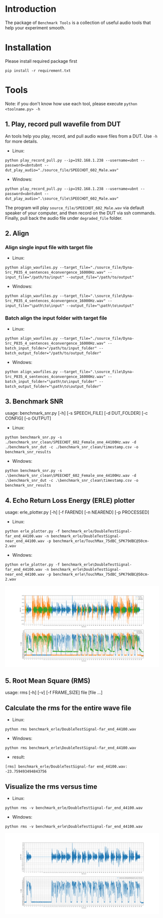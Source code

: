 # Introduction
The package of `Benchmark Tools` is a collection of useful audio tools that help your experiment smooth.

# Installation
Please install required package first
```
pip install -r requirement.txt
```

# Tools
Note: if you don't know how use each tool, please execute `python <toolname.py> -h`

## 1. Play, record pull wavefile from DUT
An tools help you play, record, and pull audio wave files from a DUT. Use `-h` for more details.

* Linux:
```
python play_record_pull.py --ip=192.168.1.238 --username=ubnt --password=ubntubnt --dut_play_audio="./source_file/SPEECHDT_602_Male.wav"
```


* Windows:
```
python play_record_pull.py --ip=192.168.1.238 --username=ubnt --password=ubntubnt --dut_play_audio=".\source_file\SPEECHDT_602_Male.wav"
```


The program will play `source_file/SPEECHDT_602_Male.wav` via default speaker of your computer, and then record on the DUT via ssh commands.
Finally, pull back the audio file under `degraded_file` folder.


## 2. Align

### Align single input file with target file

* Linux:
```
python align_wavfiles.py --target_file="./source_file/Dyna-Src_P835_4_sentences_4convergence_16000Hz.wav" --input_file="/path/to/input" --output_file="/path/to/output"
```

* Windows:
```
python align_wavfiles.py --target_file=".\source_file\Dyna-Src_P835_4_sentences_4convergence_16000Hz.wav" --input_file="\path\to\input" --output_file="\path\to\output"
```

### Batch align the input folder with target file
* Linux:
```
python align_wavfiles.py --target_file="./source_file/Dyna-Src_P835_4_sentences_4convergence_16000Hz.wav" --batch_input_folder="/path/to/input_folder" --batch_output_folder="/path/to/output_folder"
```

* Windows:
```
python align_wavfiles.py --target_file=".\source_file\Dyna-Src_P835_4_sentences_4convergence_16000Hz.wav" --batch_input_folder="\path\to\input_folder" --batch_output_folder="\path\to\output_folder"
```

## 3. Benchmark SNR
usage: benchmark_snr.py [-h] [-s SPEECH_FILE] [-d DUT_FOLDER] [-c CONFIG] [-o OUTPUT]

* Linux:
```
python benchmark_snr.py -s ./benchmark_snr_clean/SPEECHDT_602_Female_one_44100Hz.wav -d ./benchmark_snr_dut -c ./benchmark_snr_clean/timestamp.csv -o benchmark_snr_results
```

* Windows:
```
python benchmark_snr.py -s .\benchmark_snr_clean\SPEECHDT_602_Female_one_44100Hz.wav -d .\benchmark_snr_dut -c .\benchmark_snr_clean\timestamp.csv -o benchmark_snr_results
```

## 4. Echo Return Loss Energy (ERLE) plotter
usage: erle_plotter.py [-h] [-f FAREND] [-n NEAREND] [-p PROCESSED]

* Linux:
```
python erle_plotter.py -f benchmark_erle/DoubleTestSignal-far_end_44100.wav -n benchmark_erle/DoubleTestSignal-near_end_44100.wav -p benchmark_erle/TouchMax_75dBC_SPK79dBC@50cm-2.wav
```
* Windows:
```
python erle_plotter.py -f benchmark_erle\DoubleTestSignal-far_end_44100.wav -n benchmark_erle\DoubleTestSignal-near_end_44100.wav -p benchmark_erle\TouchMax_75dBC_SPK79dBC@50cm-2.wav
```
![ERLR example](./images/erle_example.png)

## 5. Root Mean Square (RMS)
usage: rms [-h] [-v] [-f FRAME_SIZE] file [file ...]

Calculate the rms for the entire wave file
---
* Linux:
```
python rms benchmark_erle/DoubleTestSignal-far_end_44100.wav
```
* Windows:
```
python rms benchmark_erle\DoubleTestSignal-far_end_44100.wav
```
* result:
```
[rms] benchmark_erle/DoubleTestSignal-far end_44100.wav: -23.759493494843756
```

Visualize the rms versus time
---
* Linux:
```
python rms -v benchmark_erle/DoubleTestSignal-far_end_44100.wav
```
* Windows:
```
python rms -v benchmark_erle\DoubleTestSignal-far_end_44100.wav
```
![RMS example](./images/rms_level.png)

